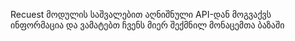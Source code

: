 Recuest მოდულის საშვალებით აღნიშნული API-დან მოგვაქვს  ინფორმაცია და ვამატებთ ჩვენს მიერ შექმნილ მონაცემთა ბაზაში 
